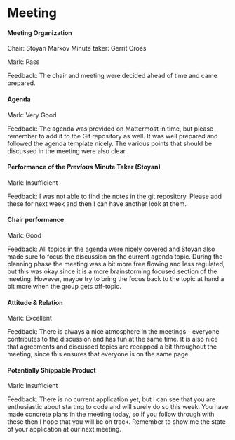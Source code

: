 # Meeting

#### Meeting Organization

Chair: Stoyan Markov
Minute taker: Gerrit Croes

Mark: Pass

Feedback: The chair and meeting were decided ahead of time and came prepared.


#### Agenda 

Mark: Very Good

Feedback: The agenda was provided on Mattermost in time, but please remember to add it to the Git repository as well. It was well prepared and followed the agenda template nicely. The various points that should be discussed in the meeting were also clear.


#### Performance of the *Previous* Minute Taker (Stoyan)

Mark: Insufficient

Feedback: I was not able to find the notes in the git repository. Please add these for next week and then I can have another look at them. 


#### Chair performance

Mark: Good

Feedback: All topics in the agenda were nicely covered and Stoyan also made sure to focus the discussion on the current agenda topic. During the planning phase the meeting was a bit more free flowing and less regulated, but this was okay since it is a more brainstorming focused section of the meeting. However, maybe try to bring the focus back to the topic at hand a bit more when the group gets off-topic. 

#### Attitude & Relation

Mark: Excellent

Feedback: There is always a nice atmosphere in the meetings - everyone contributes to the discussion and has fun at the same time. It is also nice that agreements and discussed topics are recapped a bit throughout the meeting, since this ensures that everyone is on the same page. 

#### Potentially Shippable Product

Mark: Insufficient

Feedback: There is no current application yet, but I can see that you are enthusiastic about starting to code and will surely do so this week. You have made concrete plans in the meeting today, so if you follow through with these then I hope that you will be on track. Remember to show me the state of your application at our next meeting. 

